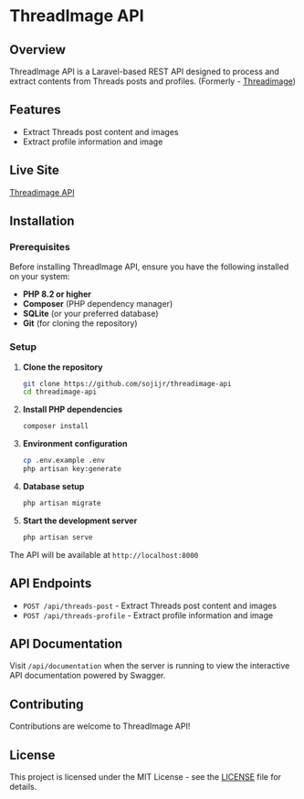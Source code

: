 # ThreadImage API

## Overview

ThreadImage API is a Laravel-based REST API designed to process and extract contents from Threads posts and profiles. (Formerly - [Threadimage](https://github.com/sojijr/threadimage))

## Features

- Extract Threads post content and images
- Extract profile information and image

## Live Site

[Threadimage API](https://threadimage-api.laravel.cloud)

## Installation

### Prerequisites

Before installing ThreadImage API, ensure you have the following installed on your system:

- **PHP 8.2 or higher**
- **Composer** (PHP dependency manager)
- **SQLite** (or your preferred database)
- **Git** (for cloning the repository)

### Setup

1. **Clone the repository**
   ```bash
   git clone https://github.com/sojijr/threadimage-api
   cd threadimage-api
   ```

2. **Install PHP dependencies**
   ```bash
   composer install
   ```

3. **Environment configuration**
   ```bash
   cp .env.example .env
   php artisan key:generate
   ```

4. **Database setup**
   ```bash
   php artisan migrate
   ```

5. **Start the development server**
   ```bash
   php artisan serve
   ```

The API will be available at `http://localhost:8000`

## API Endpoints

- `POST /api/threads-post` - Extract Threads post content and images
- `POST /api/threads-profile` - Extract profile information and image

## API Documentation

Visit `/api/documentation` when the server is running to view the interactive API documentation powered by Swagger.

## Contributing

Contributions are welcome to ThreadImage API!

## License

This project is licensed under the MIT License - see the [LICENSE](LICENSE) file for details.